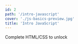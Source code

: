 ```yaml
---
id: 2
path: '/intro-javascript'
cover: './js-basics-preview.jpg'
title: 'Intro JavaScript'
---
```


Complete HTML/CSS to unlock
